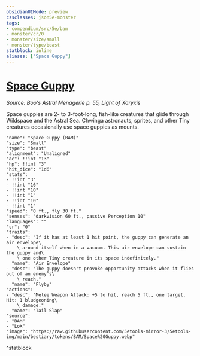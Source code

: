 ```yaml
---
obsidianUIMode: preview
cssclasses: json5e-monster
tags:
- compendium/src/5e/bam
- monster/cr/0
- monster/size/small
- monster/type/beast
statblock: inline
aliases: ["Space Guppy"]
---
```

# [Space Guppy](Mechanics\bestiary\beast/space-guppy-bam.md)
*Source: Boo's Astral Menagerie p. 55, Light of Xaryxis*  

Space guppies are 2- to 3-foot-long, fish-like creatures that glide through Wildspace and the Astral Sea. Chwinga astronauts, sprites, and other Tiny creatures occasionally use space guppies as mounts.

```statblock
"name": "Space Guppy (BAM)"
"size": "Small"
"type": "beast"
"alignment": "Unaligned"
"ac": !!int "13"
"hp": !!int "3"
"hit_dice": "1d6"
"stats":
- !!int "3"
- !!int "16"
- !!int "10"
- !!int "1"
- !!int "10"
- !!int "1"
"speed": "0 ft., fly 30 ft."
"senses": "darkvision 60 ft., passive Perception 10"
"languages": ""
"cr": "0"
"traits":
- "desc": "If it has at least 1 hit point, the guppy can generate an air envelope\
    \ around itself when in a vacuum. This air envelope can sustain the guppy and\
    \ one other Tiny creature in its space indefinitely."
  "name": "Air Envelope"
- "desc": "The guppy doesn't provoke opportunity attacks when it flies out of an enemy's\
    \ reach."
  "name": "Flyby"
"actions":
- "desc": "Melee Weapon Attack: +5 to hit, reach 5 ft., one target. Hit: 1 bludgeoning\
    \ damage."
  "name": "Tail Slap"
"source":
- "BAM"
- "LoX"
"image": "https://raw.githubusercontent.com/5etools-mirror-3/5etools-img/main/bestiary/tokens/BAM/Space%20Guppy.webp"
```
^statblock